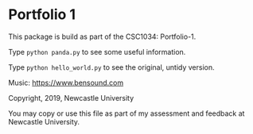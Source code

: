 Portfolio 1
===========

This package is build as part of the CSC1034: Portfolio-1.

Type `python panda.py` to see some useful information.

Type `python hello_world.py` to see the original, untidy version.

Music: https://www.bensound.com

Copyright, 2019, Newcastle University

You may copy or use this file as part of my assessment and feedback at Newcastle University.

